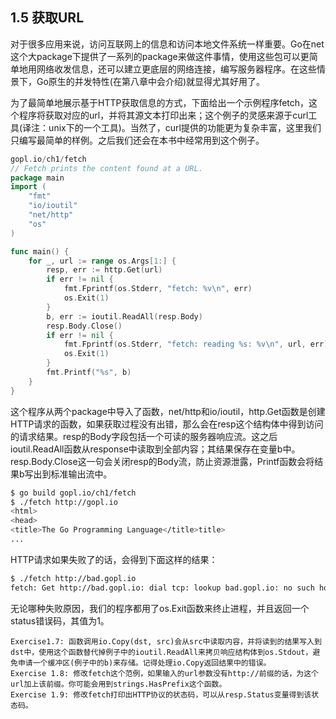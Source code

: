 ## 1.5 获取URL
对于很多应用来说，访问互联网上的信息和访问本地文件系统一样重要。Go在net这个大package下提供了一系列的package来做这件事情，使用这些包可以更简单地用网络收发信息，还可以建立更底层的网络连接，编写服务器程序。在这些情景下，Go原生的并发特性(在第八章中会介绍)就显得尤其好用了。

为了最简单地展示基于HTTP获取信息的方式，下面给出一个示例程序fetch，这个程序将获取对应的url，并将其源文本打印出来；这个例子的灵感来源于curl工具(译注：unix下的一个工具)。当然了，curl提供的功能更为复杂丰富，这里我们只编写最简单的样例。之后我们还会在本书中经常用到这个例子。

```go
gopl.io/ch1/fetch
// Fetch prints the content found at a URL.
package main
import (
    "fmt"
    "io/ioutil"
    "net/http"
    "os"
)

func main() {
    for _, url := range os.Args[1:] {
        resp, err := http.Get(url)
        if err != nil {
            fmt.Fprintf(os.Stderr, "fetch: %v\n", err)
            os.Exit(1)
        }
        b, err := ioutil.ReadAll(resp.Body)
        resp.Body.Close()
        if err != nil {
            fmt.Fprintf(os.Stderr, "fetch: reading %s: %v\n", url, err)
            os.Exit(1)
        }
        fmt.Printf("%s", b)
    }
}
```

这个程序从两个package中导入了函数，net/http和io/ioutil，http.Get函数是创建HTTP请求的函数，如果获取过程没有出错，那么会在resp这个结构体中得到访问的请求结果。resp的Body字段包括一个可读的服务器响应流。这之后ioutil.ReadAll函数从response中读取到全部内容；其结果保存在变量b中。resp.Body.Close这一句会关闭resp的Body流，防止资源泄露，Printf函数会将结果b写出到标准输出流中。

```bash
$ go build gopl.io/ch1/fetch
$ ./fetch http://gopl.io
<html>
<head>
<title>The Go Programming Language</title>title>
...
```

HTTP请求如果失败了的话，会得到下面这样的结果：

```bash
$ ./fetch http://bad.gopl.io
fetch: Get http://bad.gopl.io: dial tcp: lookup bad.gopl.io: no such host
```

无论哪种失败原因，我们的程序都用了os.Exit函数来终止进程，并且返回一个status错误码，其值为1。

```
Exercise1.7: 函数调用io.Copy(dst, src)会从src中读取内容，并将读到的结果写入到dst中，使用这个函数替代掉例子中的ioutil.ReadAll来拷贝响应结构体到os.Stdout，避免申请一个缓冲区(例子中的b)来存储。记得处理io.Copy返回结果中的错误。
Exercise 1.8: 修改fetch这个范例，如果输入的url参数没有http://前缀的话，为这个url加上该前缀。你可能会用到strings.HasPrefix这个函数。
Exercise 1.9: 修改fetch打印出HTTP协议的状态码，可以从resp.Status变量得到该状态码。
```
